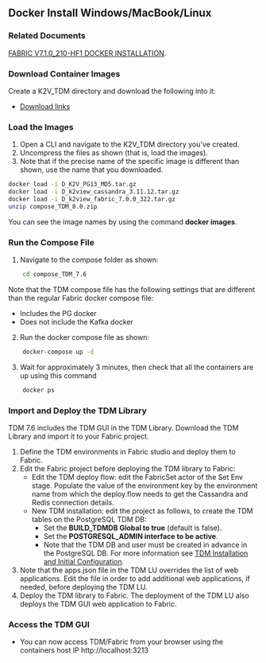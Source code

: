 ## Docker Install Windows/MacBook/Linux

### Related Documents

[FABRIC V7.1.0_210-HF1 DOCKER INSTALLATION](/articles/98_maintenance_and_operational/Installations/Docker/Fabric/Fabric_Full_Docker_Install_V7.1.0.md).

### Download Container Images 

Create a K2V_TDM directory and download the following into it: 

<ul>
    <li><a href="https://k2view.sharepoint.com/:w:/r/sites/KS/Releases/K2V%20Product%20Documents/TDM/v8.x/V8.0/TDM%208.0_download_links.docx?d=w86a1bbb2c0194a7887934ae51a45e42b&csf=1&web=1&e=PKSaKH">Download links</a></li>
</ul>



### Load the Images 

1. Open a CLI and navigate to the K2V_TDM directory you've created. 
2. Uncompress the files as shown (that is, load the images). 
3. Note that if the precise name of the specific image is different than shown, use the name that you downloaded. 

~~~bash
docker load -i D_K2V_PG13_MD5.tar.gz
docker load -i D_k2view_cassandra_3.11.12.tar.gz 
docker load -i D_k2view_fabric_7.0.0_322.tar.gz 
unzip compose_TDM_8.0.zip
~~~

You can see the image names by using the command **docker images**. 

### Run the Compose File 

1. Navigate to the compose folder as shown: 
~~~bash
    cd compose_TDM_7.6
~~~
Note that the TDM compose file has the following settings that are different than the regular Fabric docker compose file:

- Includes the PG docker
- Does not include the Kafka docker

2. Run the docker compose file as shown: 

~~~bash
    docker-compose up -d
~~~
3. Wait for approximately 3 minutes, then check that all the containers are up using this command
~~~bash
    docker ps
~~~


### Import and Deploy the TDM Library 

TDM 7.6 includes the TDM GUI in the TDM Library. Download the TDM Library and import it to your Fabric project.

1. Define the TDM environments in Fabric studio and deploy them to Fabric.
2. Edit the Fabric project before deploying the TDM library to Fabric:
   - Edit the TDM deploy flow: edit the FabricSet actor of the Set Env stage. Populate the value of the environment key by the environment name from which the deploy.flow needs to get the Cassandra and Redis connection details.
   - New TDM  installation: edit the project as follows, to create the TDM tables on the PostgreSQL TDM DB:
     - Set the **BUILD_TDMDB Global to true** (default is false).
     - Set the  **POSTGRESQL_ADMIN interface to be active**.
     - Note that the TDM DB and user must be created in advance in the PostgreSQL DB. For more information see [TDM Installation and Initial Configuration](/articles/TDM/tdm_configuration/01_tdm_installation.md).
3. Note that the apps.json file in the TDM LU overrides the list of web applications. Edit the file in order to add additional web applications, if needed, before deploying the TDM LU. 
4. Deploy the TDM library to Fabric. The deployment of the TDM LU also deploys the TDM GUI web application to Fabric.



### Access the TDM GUI 

- You can now access TDM/Fabric from your browser using the containers host IP 
  http://localhost:3213


